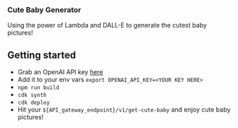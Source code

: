 ### Cute Baby Generator

Using the power of Lambda and DALL-E to generate the cutest baby pictures!

## Getting started

* Grab an OpenAI API key [here](https://platform.openai.com/api-keys)
* Add it to your env vars `export OPENAI_API_KEY=<YOUR KEY HERE>`
* `npm run build`
* `cdk synth`
* `cdk deploy`
* Hit your `${API_gateway_endpoint}/v1/get-cute-baby` and enjoy cute baby pictures!
